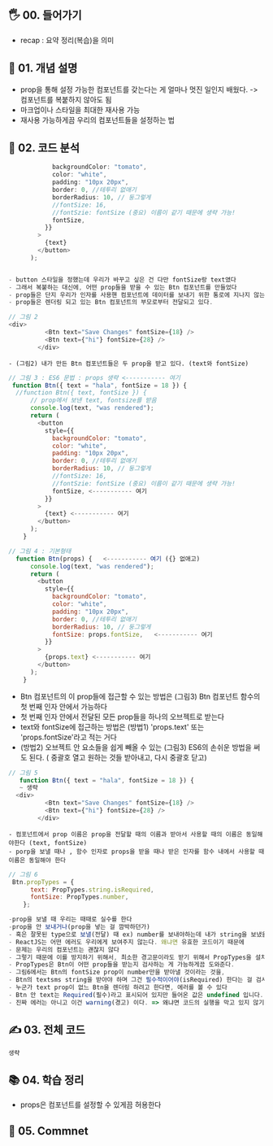 ## 🖐 00. 들어가기
- recap : 요약 정리(복습)을 의미

## 📌 01. 개념 설명
- prop을 통해 설정 가능한 컴포넌트를 갖는다는 게 얼마나 멋진 일인지 배웠다. -> 컴포넌트를 복붙하지 않아도 됨
- 마크업이나 스타일을 최대한 재사용 가능
- 재사용 가능하게끔 우리의 컴포넌트들을 설정하는 법

## 🍳 02. 코드 분석
```js
            backgroundColor: "tomato",
            color: "white",
            padding: "10px 20px",
            border: 0, //테투리 없애기
            borderRadius: 10, // 둥그렇게
            //fontSize: 16,
            //fontSzie: fontSize (중요) 이름이 같기 때문에 생략 가능!
            fontSize,
          }}
        >
          {text}
        </button>
      );
```
```js

- button 스타일을 정했는데 우리가 바꾸고 싶은 건 다만 fontSize랑 text였다
- 그래서 복붙하는 대신에, 어떤 prop들을 받을 수 있는 Btn 컴포넌트를 만들었다
- prop들은 단지 우리가 인자를 사용핸 컴포넌트에 데이터를 보내기 위한 통로에 지나지 않는다
- prop들은 렌더링 되고 있는 Btn 컴포넌트의 부모로부터 전달되고 있다.
```
```js
// 그림 2
<div>
          <Btn text="Save Changes" fontSize={18} />
          <Btn text={"hi"} fontSize={28} />
        </div>
```

```
- (그림2) 내가 만든 Btn 컴포넌트들은 두 prop을 받고 있다. (text와 fontSize)
```
```js
// 그림 3 : ES6 문법 : props 생략 <----------- 여기
 function Btn({ text = "hala", fontSize = 18 }) {
  //function Btn({ text, fontSize }) {
      // prop에서 보낸 text, fontsize를 받음
      console.log(text, "was rendered");
      return (
        <button
          style={{
            backgroundColor: "tomato",
            color: "white",
            padding: "10px 20px",
            border: 0, //테투리 없애기
            borderRadius: 10, // 둥그렇게
            //fontSize: 16,
            //fontSzie: fontSize (중요) 이름이 같기 때문에 생략 가능!
            fontSize, <----------- 여기
          }}
        >
          {text} <----------- 여기
        </button>
      );
    }
```
```js
// 그림 4 : 기본형태
  function Btn(props) {   <----------- 여기 ({} 없애고)
      console.log(text, "was rendered");
      return (
        <button
          style={{
            backgroundColor: "tomato",
            color: "white",
            padding: "10px 20px",
            border: 0, //테투리 없애기
            borderRadius: 10, // 둥그렇게
            fontSize: props.fontSize,   <----------- 여기
          }}
        >
          {props.text} <----------- 여기
        </button>
      );
    }
```
- Btn 컴포넌트의 이 prop들에 접근할 수 있는 방법은 (그림3) Btn 컴포넌트 함수의 첫 번째 인자 안에서 가능하다
- 첫 번째 인자 안에서 전달된 모든 prop들을 하나의 오브젝트로 받는다
- text와 fontSize에 접근하는 방법은 (방법1) 'props.text' 또는 'props.fontSize'라고 적는 거다
- (방법2) 오브젝트 안 요소들을 쉽게 빼올 수 있는 (그림3) ES6의 손쉬운 방법을 써도 된다. ( 중괄호 열고 원하는 것들 받아내고, 다시 중괄호 닫고)

```js
// 그림 5
   function Btn({ text = "hala", fontSize = 18 }) {
   ~ 생략
  <div>
          <Btn text="Save Changes" fontSize={18} />
          <Btn text={"hi"} fontSize={28} />
        </div>
```
```
- 컴포넌트에서 prop 이름은 prop을 전달할 때의 이름과 받아서 사용할 때의 이름은 동일해야한다 (text, fontSize) 
- porp을 보낼 때나 , 함수 인자로 props을 받을 때나 받은 인자를 함수 내에서 사용할 때 이름은 동일해야 한다
```

```js
// 그림 6
 Btn.propTypes = {
      text: PropTypes.string.isRequired,
      fontSize: PropTypes.number,
    };
```
```js
-prop을 보낼 때 우리는 때때로 실수를 한다
-prop을 안 보내거나(prop을 넣는 걸 깜박하던가) 
- 혹은 잘못된 type으로 보낼(전달) 때 ex) number를 보내야하는데 내가 string을 보냈을 때
- ReactJS는 어떤 에러도 우리에게 보여주지 않는다. 왜냐면 유효한 코드이기 때문에
- 문제는 우리의 컴포넌트는 괜찮지 않다
- 그렇기 때문에 이를 방지하기 위해서, 최소한 경고문이라도 받기 위해서 PropTypes을 설치했다.
- PropTypes은 Btn이 어떤 prop들을 받는지 검사하는 게 가능하게끔 도와준다.
- 그림6에서는 Btn의 fontSize prop이 number만을 받아낼 것이라는 것을, 
- Btn의 textsms string을 받아야 하며 그건 필수적이어야(isRequired) 한다는 걸 검사한다
- 누군가 text prop이 없느 Btn을 렌더링 하려고 한다면, 에러를 볼 수 있다
- Btn 안 text는 Required(필수)라고 표시되어 있지만 들어온 값은 undefined 입니다.
- 진짜 에러는 아니고 이건 warning(경고) 이다. => 왜냐면 코드의 실행을 막고 있지 않기 때문이다.
```

## ✍ 03. 전체 코드
```js
생략
```
## 📚 04. 학습 정리
- props은 컴포넌트를 설정할 수 있게끔 허용한다
## 🤔 05. Commnet 

